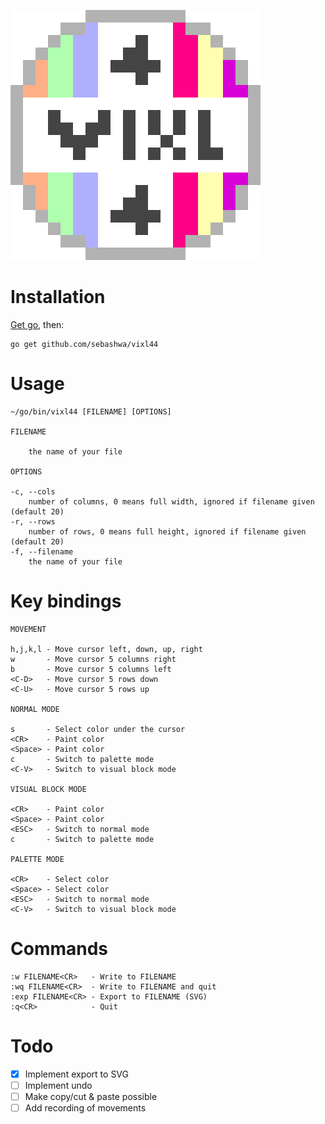 ![Logo](logo.svg)

# Installation

[Get go](https://golang.org/dl/), then:

```
go get github.com/sebashwa/vixl44
```

# Usage

```
~/go/bin/vixl44 [FILENAME] [OPTIONS]

FILENAME

    the name of your file

OPTIONS

-c, --cols
    number of columns, 0 means full width, ignored if filename given (default 20)
-r, --rows
    number of rows, 0 means full height, ignored if filename given (default 20)
-f, --filename
    the name of your file
```

# Key bindings

```
MOVEMENT

h,j,k,l - Move cursor left, down, up, right
w       - Move cursor 5 columns right
b       - Move cursor 5 columns left
<C-D>   - Move cursor 5 rows down
<C-U>   - Move cursor 5 rows up

NORMAL MODE

s       - Select color under the cursor
<CR>    - Paint color
<Space> - Paint color
c       - Switch to palette mode
<C-V>   - Switch to visual block mode

VISUAL BLOCK MODE

<CR>    - Paint color
<Space> - Paint color
<ESC>   - Switch to normal mode
c       - Switch to palette mode

PALETTE MODE

<CR>    - Select color
<Space> - Select color
<ESC>   - Switch to normal mode
<C-V>   - Switch to visual block mode
```

# Commands

```
:w FILENAME<CR>   - Write to FILENAME
:wq FILENAME<CR>  - Write to FILENAME and quit
:exp FILENAME<CR> - Export to FILENAME (SVG)
:q<CR>            - Quit
```

# Todo

- [x] Implement export to SVG
- [ ] Implement undo
- [ ] Make copy/cut & paste possible
- [ ] Add recording of movements
